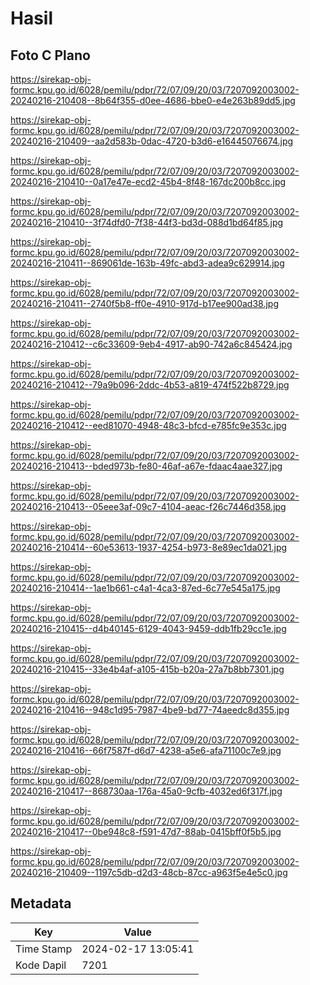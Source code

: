 # Hasil

## Foto C Plano

https://sirekap-obj-formc.kpu.go.id/6028/pemilu/pdpr/72/07/09/20/03/7207092003002-20240216-210408--8b64f355-d0ee-4686-bbe0-e4e263b89dd5.jpg

https://sirekap-obj-formc.kpu.go.id/6028/pemilu/pdpr/72/07/09/20/03/7207092003002-20240216-210409--aa2d583b-0dac-4720-b3d6-e16445076674.jpg

https://sirekap-obj-formc.kpu.go.id/6028/pemilu/pdpr/72/07/09/20/03/7207092003002-20240216-210410--0a17e47e-ecd2-45b4-8f48-167dc200b8cc.jpg

https://sirekap-obj-formc.kpu.go.id/6028/pemilu/pdpr/72/07/09/20/03/7207092003002-20240216-210410--3f74dfd0-7f38-44f3-bd3d-088d1bd64f85.jpg

https://sirekap-obj-formc.kpu.go.id/6028/pemilu/pdpr/72/07/09/20/03/7207092003002-20240216-210411--869061de-163b-49fc-abd3-adea9c629914.jpg

https://sirekap-obj-formc.kpu.go.id/6028/pemilu/pdpr/72/07/09/20/03/7207092003002-20240216-210411--2740f5b8-ff0e-4910-917d-b17ee900ad38.jpg

https://sirekap-obj-formc.kpu.go.id/6028/pemilu/pdpr/72/07/09/20/03/7207092003002-20240216-210412--c6c33609-9eb4-4917-ab90-742a6c845424.jpg

https://sirekap-obj-formc.kpu.go.id/6028/pemilu/pdpr/72/07/09/20/03/7207092003002-20240216-210412--79a9b096-2ddc-4b53-a819-474f522b8729.jpg

https://sirekap-obj-formc.kpu.go.id/6028/pemilu/pdpr/72/07/09/20/03/7207092003002-20240216-210412--eed81070-4948-48c3-bfcd-e785fc9e353c.jpg

https://sirekap-obj-formc.kpu.go.id/6028/pemilu/pdpr/72/07/09/20/03/7207092003002-20240216-210413--bded973b-fe80-46af-a67e-fdaac4aae327.jpg

https://sirekap-obj-formc.kpu.go.id/6028/pemilu/pdpr/72/07/09/20/03/7207092003002-20240216-210413--05eee3af-09c7-4104-aeac-f26c7446d358.jpg

https://sirekap-obj-formc.kpu.go.id/6028/pemilu/pdpr/72/07/09/20/03/7207092003002-20240216-210414--60e53613-1937-4254-b973-8e89ec1da021.jpg

https://sirekap-obj-formc.kpu.go.id/6028/pemilu/pdpr/72/07/09/20/03/7207092003002-20240216-210414--1ae1b661-c4a1-4ca3-87ed-6c77e545a175.jpg

https://sirekap-obj-formc.kpu.go.id/6028/pemilu/pdpr/72/07/09/20/03/7207092003002-20240216-210415--d4b40145-6129-4043-9459-ddb1fb29cc1e.jpg

https://sirekap-obj-formc.kpu.go.id/6028/pemilu/pdpr/72/07/09/20/03/7207092003002-20240216-210415--33e4b4af-a105-415b-b20a-27a7b8bb7301.jpg

https://sirekap-obj-formc.kpu.go.id/6028/pemilu/pdpr/72/07/09/20/03/7207092003002-20240216-210416--948c1d95-7987-4be9-bd77-74aeedc8d355.jpg

https://sirekap-obj-formc.kpu.go.id/6028/pemilu/pdpr/72/07/09/20/03/7207092003002-20240216-210416--66f7587f-d6d7-4238-a5e6-afa71100c7e9.jpg

https://sirekap-obj-formc.kpu.go.id/6028/pemilu/pdpr/72/07/09/20/03/7207092003002-20240216-210417--868730aa-176a-45a0-9cfb-4032ed6f317f.jpg

https://sirekap-obj-formc.kpu.go.id/6028/pemilu/pdpr/72/07/09/20/03/7207092003002-20240216-210417--0be948c8-f591-47d7-88ab-0415bff0f5b5.jpg

https://sirekap-obj-formc.kpu.go.id/6028/pemilu/pdpr/72/07/09/20/03/7207092003002-20240216-210409--1197c5db-d2d3-48cb-87cc-a963f5e4e5c0.jpg


## Metadata

| Key        | Value               |
| ---------- | ------------------- |
| Time Stamp | 2024-02-17 13:05:41 |
| Kode Dapil | 7201                |



